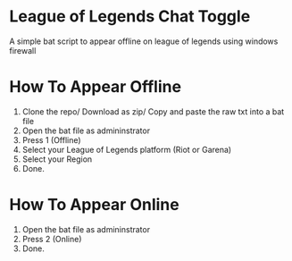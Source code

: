 # League of Legends Chat Toggle

A simple bat script to appear offline on league of legends using windows firewall

# How To Appear Offline

1. Clone the repo/ Download as zip/ Copy and paste the raw txt into a bat file
2. Open the bat file as admininstrator
3. Press 1 (Offline)
4. Select your League of Legends platform (Riot or Garena)
5. Select your Region
6. Done.

# How To Appear Online

1. Open the bat file as admininstrator
2. Press 2 (Online) 
3. Done.
